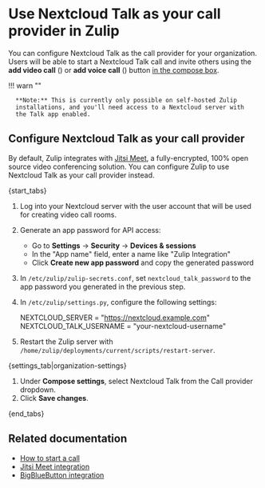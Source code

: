   # Use Nextcloud Talk as your call provider in Zulip

  You can configure Nextcloud Talk as the call provider for your organization.
  Users will be able to start a Nextcloud Talk call and invite others using the
  **add video call** (<i class="zulip-icon zulip-icon-video-call"></i>) or
  **add voice call** (<i class="zulip-icon zulip-icon-voice-call"></i>) button
  [in the compose box](/help/start-a-call).

  !!! warn ""

      **Note:** This is currently only possible on self-hosted Zulip
      installations, and you'll need access to a Nextcloud server with
      the Talk app enabled.

  ## Configure Nextcloud Talk as your call provider

  By default, Zulip integrates with
  [Jitsi Meet](https://jitsi.org/jitsi-meet/), a fully-encrypted, 100% open
  source video conferencing solution. You can configure Zulip to use Nextcloud Talk
  as your call provider instead.

  {start_tabs}

  1. Log into your Nextcloud server with the user account that will be used
     for creating video call rooms.

  1. Generate an app password for API access:
     - Go to **Settings** → **Security** → **Devices & sessions**
     - In the "App name" field, enter a name like "Zulip Integration"
     - Click **Create new app password** and copy the generated password

  1. In `/etc/zulip/zulip-secrets.conf`, set `nextcloud_talk_password` to
     the app password you generated in the previous step.

  1. In `/etc/zulip/settings.py`, configure the following settings:

     NEXTCLOUD_SERVER = "https://nextcloud.example.com"
     NEXTCLOUD_TALK_USERNAME = "your-nextcloud-username"

  1. Restart the Zulip server with
    `/home/zulip/deployments/current/scripts/restart-server`.

  {settings_tab|organization-settings}

  1. Under **Compose settings**, select Nextcloud Talk from the Call provider
  dropdown.
  2. Click **Save changes**.

  {end_tabs}

## Related documentation

- [How to start a call](/help/start-a-call)
- [Jitsi Meet integration](/integrations/doc/jitsi)
- [BigBlueButton integration](/integrations/doc/big-blue-button)

